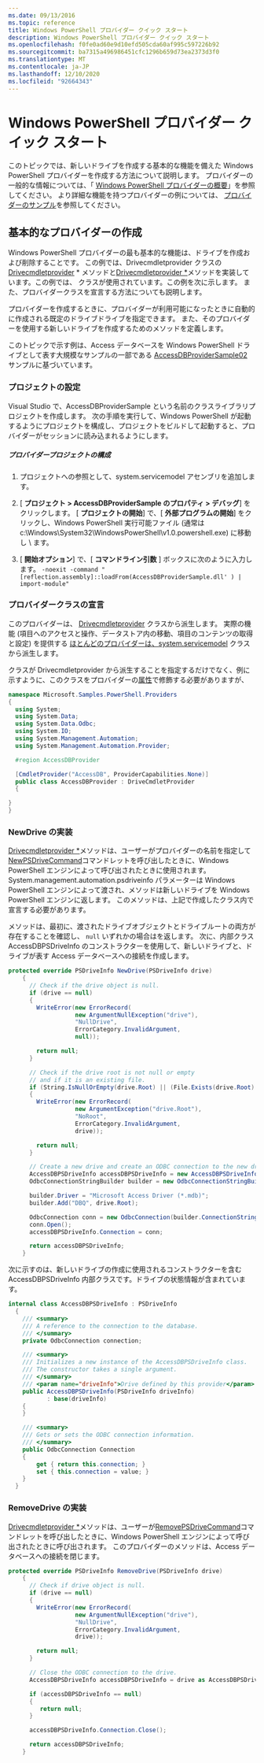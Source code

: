 ```yaml
---
ms.date: 09/13/2016
ms.topic: reference
title: Windows PowerShell プロバイダー クイック スタート
description: Windows PowerShell プロバイダー クイック スタート
ms.openlocfilehash: f0fe0ad60e9d10efd505cda60af995c597226b92
ms.sourcegitcommit: ba7315a496986451cfc1296b659d73ea2373d3f0
ms.translationtype: MT
ms.contentlocale: ja-JP
ms.lasthandoff: 12/10/2020
ms.locfileid: "92664343"
---
```

# <a name="windows-powershell-provider-quickstart"></a>Windows PowerShell プロバイダー クイック スタート

このトピックでは、新しいドライブを作成する基本的な機能を備えた Windows PowerShell プロバイダーを作成する方法について説明します。 プロバイダーの一般的な情報については、「 [Windows PowerShell プロバイダーの概要](./windows-powershell-provider-overview.md)」を参照してください。 より詳細な機能を持つプロバイダーの例については、 [プロバイダーのサンプル](./provider-samples.md)を参照してください。

## <a name="writing-a-basic-provider"></a>基本的なプロバイダーの作成

Windows PowerShell プロバイダーの最も基本的な機能は、ドライブを作成および削除することです。 この例では、Drivecmdletprovider クラスの[Drivecmdletprovider](/dotnet/api/System.Management.Automation.Provider.DriveCmdletProvider.NewDrive) * メソッドと[Drivecmdletprovider *](/dotnet/api/System.Management.Automation.Provider.DriveCmdletProvider.RemoveDrive)メソッドを実装しています。この例では、 [](/dotnet/api/System.Management.Automation.Provider.DriveCmdletProvider)クラスが使用されています。この例を次に示します。 また、プロバイダークラスを宣言する方法についても説明します。

プロバイダーを作成するときに、プロバイダーが利用可能になったときに自動的に作成される既定のドライブドライブを指定できます。 また、そのプロバイダーを使用する新しいドライブを作成するためのメソッドを定義します。

このトピックで示す例は、Access データベースを Windows PowerShell ドライブとして表す大規模なサンプルの一部である [AccessDBProviderSample02](./accessdbprovidersample02.md) サンプルに基づいています。

### <a name="setting-up-the-project"></a>プロジェクトの設定

Visual Studio で、AccessDBProviderSample という名前のクラスライブラリプロジェクトを作成します。 次の手順を実行して、Windows PowerShell が起動するようにプロジェクトを構成し、プロジェクトをビルドして起動すると、プロバイダーがセッションに読み込まれるようにします。

##### <a name="configure-the-provider-project"></a>プロバイダープロジェクトの構成

1. プロジェクトへの参照として、system.servicemodel アセンブリを追加します。

2. [ **プロジェクト > AccessDBProviderSample のプロパティ > デバッグ**] をクリックします。 [ **プロジェクトの開始**] で、[ **外部プログラムの開始**] をクリックし、Windows PowerShell 実行可能ファイル (通常は c:\Windows\System32\WindowsPowerShell\v1.0.powershell.exe) に移動し \\ ます。

3. [ **開始オプション**] で、[ **コマンドライン引数** ] ボックスに次のように入力します。 `-noexit -command "[reflection.assembly]::loadFrom(AccessDBProviderSample.dll' ) | import-module"`

### <a name="declaring-the-provider-class"></a>プロバイダークラスの宣言

このプロバイダーは、 [Drivecmdletprovider](/dotnet/api/System.Management.Automation.Provider.DriveCmdletProvider) クラスから派生します。 実際の機能 (項目へのアクセスと操作、データストア内の移動、項目のコンテンツの取得と設定) を提供する [ほとんどのプロバイダーは、system.servicemodel](/dotnet/api/System.Management.Automation.Provider.NavigationCmdletProvider) クラスから派生します。

クラスが Drivecmdletprovider から派生することを指定するだけでなく、例に示すように、このクラスを[](/dotnet/api/System.Management.Automation.Provider.DriveCmdletProvider)プロバイダーの[属性](/dotnet/api/System.Management.Automation.Provider.CmdletProviderAttribute)で修飾する必要がありますが、

```csharp
namespace Microsoft.Samples.PowerShell.Providers
{
  using System;
  using System.Data;
  using System.Data.Odbc;
  using System.IO;
  using System.Management.Automation;
  using System.Management.Automation.Provider;

  #region AccessDBProvider

  [CmdletProvider("AccessDB", ProviderCapabilities.None)]
  public class AccessDBProvider : DriveCmdletProvider
  {

}
}
```

### <a name="implementing-newdrive"></a>NewDrive の実装

[Drivecmdletprovider *](/dotnet/api/System.Management.Automation.Provider.DriveCmdletProvider.NewDrive)メソッドは、ユーザーがプロバイダーの名前を指定して[NewPSDriveCommand](/dotnet/api/Microsoft.PowerShell.Commands.Newpsdrivecommand)コマンドレットを呼び出したときに、Windows PowerShell エンジンによって呼び出されたときに使用されます。 System.management.automation.psdriveinfo パラメーターは Windows PowerShell エンジンによって渡され、メソッドは新しいドライブを Windows PowerShell エンジンに返します。 このメソッドは、上記で作成したクラス内で宣言する必要があります。

メソッドは、最初に、渡されたドライブオブジェクトとドライブルートの両方が存在することを確認し、 `null` いずれかの場合はを返します。 次に、内部クラス AccessDBPSDriveInfo のコンストラクターを使用して、新しいドライブと、ドライブが表す Access データベースへの接続を作成します。

```csharp
protected override PSDriveInfo NewDrive(PSDriveInfo drive)
    {
      // Check if the drive object is null.
      if (drive == null)
      {
        WriteError(new ErrorRecord(
                   new ArgumentNullException("drive"),
                   "NullDrive",
                   ErrorCategory.InvalidArgument,
                   null));

        return null;
      }

      // Check if the drive root is not null or empty
      // and if it is an existing file.
      if (String.IsNullOrEmpty(drive.Root) || (File.Exists(drive.Root) == false))
      {
        WriteError(new ErrorRecord(
                   new ArgumentException("drive.Root"),
                   "NoRoot",
                   ErrorCategory.InvalidArgument,
                   drive));

        return null;
      }

      // Create a new drive and create an ODBC connection to the new drive.
      AccessDBPSDriveInfo accessDBPSDriveInfo = new AccessDBPSDriveInfo(drive);
      OdbcConnectionStringBuilder builder = new OdbcConnectionStringBuilder();

      builder.Driver = "Microsoft Access Driver (*.mdb)";
      builder.Add("DBQ", drive.Root);

      OdbcConnection conn = new OdbcConnection(builder.ConnectionString);
      conn.Open();
      accessDBPSDriveInfo.Connection = conn;

      return accessDBPSDriveInfo;
    }
```

次に示すのは、新しいドライブの作成に使用されるコンストラクターを含む AccessDBPSDriveInfo 内部クラスです。ドライブの状態情報が含まれています。

```csharp
internal class AccessDBPSDriveInfo : PSDriveInfo
  {
    /// <summary>
    /// A reference to the connection to the database.
    /// </summary>
    private OdbcConnection connection;

    /// <summary>
    /// Initializes a new instance of the AccessDBPSDriveInfo class.
    /// The constructor takes a single argument.
    /// </summary>
    /// <param name="driveInfo">Drive defined by this provider</param>
    public AccessDBPSDriveInfo(PSDriveInfo driveInfo)
           : base(driveInfo)
    {
    }

    /// <summary>
    /// Gets or sets the ODBC connection information.
    /// </summary>
    public OdbcConnection Connection
    {
        get { return this.connection; }
        set { this.connection = value; }
    }
  }
```

### <a name="implementing-removedrive"></a>RemoveDrive の実装

[Drivecmdletprovider *](/dotnet/api/System.Management.Automation.Provider.DriveCmdletProvider.RemoveDrive)メソッドは、ユーザーが[RemovePSDriveCommand](/dotnet/api/Microsoft.PowerShell.Commands.removepsdrivecommand)コマンドレットを呼び出したときに、Windows PowerShell エンジンによって呼び出されたときに呼び出されます。 このプロバイダーのメソッドは、Access データベースへの接続を閉じます。

```csharp
protected override PSDriveInfo RemoveDrive(PSDriveInfo drive)
    {
      // Check if drive object is null.
      if (drive == null)
      {
        WriteError(new ErrorRecord(
                   new ArgumentNullException("drive"),
                   "NullDrive",
                   ErrorCategory.InvalidArgument,
                   drive));

        return null;
      }

      // Close the ODBC connection to the drive.
      AccessDBPSDriveInfo accessDBPSDriveInfo = drive as AccessDBPSDriveInfo;

      if (accessDBPSDriveInfo == null)
      {
         return null;
      }

      accessDBPSDriveInfo.Connection.Close();

      return accessDBPSDriveInfo;
    }
```
